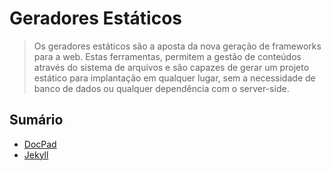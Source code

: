 # Geradores Estáticos

> Os geradores estáticos são a aposta da nova geração de frameworks para a web. Estas ferramentas, permitem a gestão de conteúdos através do sistema de arquivos e são capazes de gerar um projeto estático para implantação em qualquer lugar, sem a necessidade de banco de dados ou qualquer dependência com o server-side.

## Sumário

* [DocPad](docpad.md)
* [Jekyll](jekyll.md)
